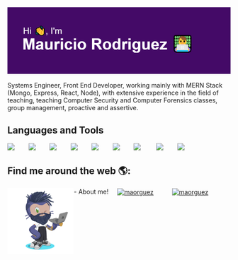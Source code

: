 <img src="https://github.com/MaoRguez/MaoRguez/blob/main/AboutMao.png?raw=true">

<p>Systems Engineer, Front End Developer, working mainly with MERN Stack (Mongo, Express, React, Node), with extensive experience in the field of teaching, teaching Computer Security and Computer Forensics classes, group management, proactive and assertive.</p>

## Languages and Tools

<img src="https://cdn.jsdelivr.net/gh/devicons/devicon@latest/icons/react/react-original.svg" width="40px">&nbsp;&nbsp;&nbsp;&nbsp;&nbsp;&nbsp;&nbsp;&nbsp;<img src="https://cdn.jsdelivr.net/gh/devicons/devicon@latest/icons/html5/html5-plain.svg" width="40px">&nbsp;&nbsp;&nbsp;&nbsp;&nbsp;&nbsp;&nbsp;&nbsp;<img src="https://cdn.jsdelivr.net/gh/devicons/devicon@latest/icons/css3/css3-plain.svg" width="40px">&nbsp;&nbsp;&nbsp;&nbsp;&nbsp;&nbsp;&nbsp;&nbsp;<img src="https://cdn.jsdelivr.net/gh/devicons/devicon@latest/icons/javascript/javascript-original.svg" width="40px">&nbsp;&nbsp;&nbsp;&nbsp;&nbsp;&nbsp;&nbsp;&nbsp;<img src="https://cdn.jsdelivr.net/gh/devicons/devicon@latest/icons/nodejs/nodejs-plain.svg" width="40px">&nbsp;&nbsp;&nbsp;&nbsp;&nbsp;&nbsp;&nbsp;&nbsp;<img src="https://cdn.jsdelivr.net/gh/devicons/devicon@latest/icons/express/express-original.svg" width="40px">&nbsp;&nbsp;&nbsp;&nbsp;&nbsp;&nbsp;&nbsp;&nbsp;<img src="https://cdn.jsdelivr.net/gh/devicons/devicon@latest/icons/git/git-original.svg" width="40px">&nbsp;&nbsp;&nbsp;&nbsp;&nbsp;&nbsp;&nbsp;&nbsp;&nbsp;<img src="https://cdn.jsdelivr.net/gh/devicons/devicon@latest/icons/mongodb/mongodb-original.svg" width="40px">&nbsp;&nbsp;&nbsp;&nbsp;&nbsp;&nbsp;&nbsp;&nbsp;<img src="https://cdn.jsdelivr.net/gh/devicons/devicon@latest/icons/typescript/typescript-original.svg" width="40px">&nbsp;&nbsp;&nbsp;&nbsp;&nbsp;&nbsp;&nbsp;&nbsp;

## Find me around the web 🌎:
<p><img align="left" width="150" height="150" src="https://github.com/MaoRguez/MaoRguez/blob/main/my-octocat-Mauricio.png?raw=true"></p>
- About me! &nbsp;&nbsp;&nbsp;&nbsp;<a href="https://www.linkedin.com/in/maorguez/" target="blank" style='margin-right:10px'><img align="center" src="https://cdn.jsdelivr.net/npm/simple-icons@4.16.0/icons/linkedin.svg" alt="maorguez" height="28px" width="28px" /></a>&nbsp;&nbsp;&nbsp;&nbsp;&nbsp;&nbsp;&nbsp;&nbsp;<a href="https://twitter.com/MaoRguez" target="blank"><img align="center" src="https://cdn.jsdelivr.net/npm/simple-icons@4.16.0/icons/twitter.svg" alt="maorguez" height="28px" width="28px" /></a>
